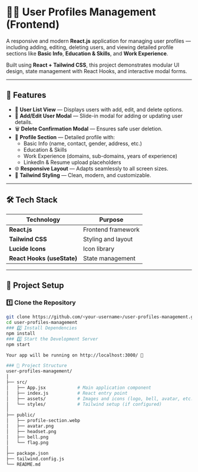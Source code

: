 # 🧑‍💼 User Profiles Management (Frontend)

A responsive and modern **React.js** application for managing user profiles — including adding, editing, deleting users, and viewing detailed profile sections like **Basic Info**, **Education & Skills**, and **Work Experience**.  

Built using **React + Tailwind CSS**, this project demonstrates modular UI design, state management with React Hooks, and interactive modal forms.

---

## 🚀 Features

- 👥 **User List View** — Displays users with add, edit, and delete options.  
- 📝 **Add/Edit User Modal** — Slide-in modal for adding or updating user details.  
- 🗑️ **Delete Confirmation Modal** — Ensures safe user deletion.  
- 👤 **Profile Section** — Detailed profile with:
  - Basic Info (name, contact, gender, address, etc.)
  - Education & Skills
  - Work Experience (domains, sub-domains, years of experience)
  - LinkedIn & Resume upload placeholders
- 🌐 **Responsive Layout** — Adapts seamlessly to all screen sizes.
- 🎨 **Tailwind Styling** — Clean, modern, and customizable.

---

## 🛠️ Tech Stack

| Technology | Purpose |
|-------------|----------|
| **React.js** | Frontend framework |
| **Tailwind CSS** | Styling and layout |
| **Lucide Icons** | Icon library |
| **React Hooks (useState)** | State management |

---

## 📂 Project Setup

### 1️⃣ Clone the Repository
```bash
git clone https://github.com/<your-username>/user-profiles-management.git
cd user-profiles-management
### 2️⃣ Install Dependencies
npm install
### 3️⃣ Start the Development Server
npm start

Your app will be running on http://localhost:3000/ 🎉

### 🧱 Project Structure
user-profiles-management/
│
├── src/
│   ├── App.jsx            # Main application component
│   ├── index.js           # React entry point
│   ├── assets/            # Images and icons (logo, bell, avatar, etc.)
│   └── styles/            # Tailwind setup (if configured)
│
├── public/
│   ├── profile-section.webp
│   ├── avatar.png
│   ├── headset.png
│   ├── bell.png
│   └── flag.png
│
├── package.json
├── tailwind.config.js
└── README.md
